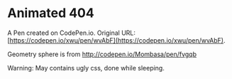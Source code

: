 # Animated 404

A Pen created on CodePen.io. Original URL: [https://codepen.io/xwu/pen/wvAbF](https://codepen.io/xwu/pen/wvAbF).

Geometry sphere is from http://codepen.io/Mombasa/pen/fvgqb

Warning: May contains ugly css, done while sleeping.
